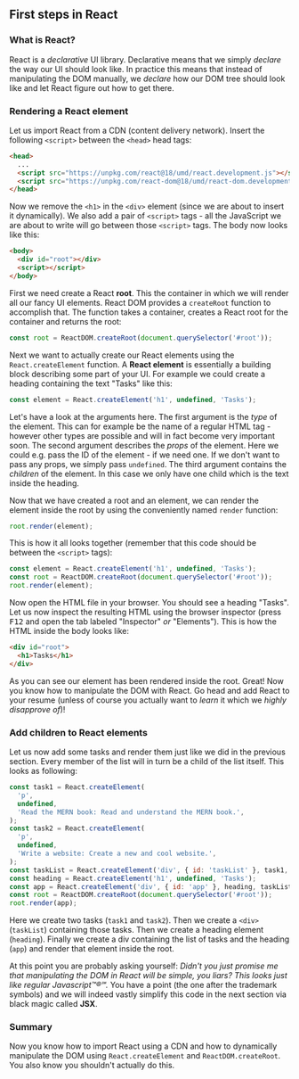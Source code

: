 ## First steps in React

### What is React?

React is a _declarative_ UI library. Declarative means that we simply _declare_ the way our UI should look like. In practice this means that instead of manipulating the DOM manually, we _declare_ how our DOM tree should look like and let React figure out how to get there.

### Rendering a React element

Let us import React from a CDN (content delivery network). Insert the following `<script>` between the `<head>` head tags:

```html
<head>
  ...
  <script src="https://unpkg.com/react@18/umd/react.development.js"></script>
  <script src="https://unpkg.com/react-dom@18/umd/react-dom.development.js"></script>
</head>
```

Now we remove the `<h1>` in the `<div>` element (since we are about to insert it dynamically). We also add a pair of `<script>` tags - all the JavaScript we are about to write will go between those `<script>` tags. The body now looks like this:

```html
<body>
  <div id="root"></div>
  <script></script>
</body>
```

First we need create a React **root**. This the container in which we will render all our fancy UI elements. React DOM provides a `createRoot` function to accomplish that. The function takes a container, creates a React root for the container and returns the root:

```javascript
const root = ReactDOM.createRoot(document.querySelector('#root'));
```

Next we want to actually create our React elements using the `React.createElement` function. A **React element** is essentially a building block describing some part of your UI. For example we could create a heading containing the text "Tasks" like this:

```javascript
const element = React.createElement('h1', undefined, 'Tasks');
```

Let's have a look at the arguments here. The first argument is the _type_ of the element. This can for example be the name of a regular HTML tag - however other types are possible and will in fact become very important soon. The second argument describes the _props_ of the element. Here we could e.g. pass the ID of the element - if we need one. If we don't want to pass any props, we simply pass `undefined`. The third argument contains the _children_ of the element. In this case we only have one child which is the text inside the heading.

Now that we have created a root and an element, we can render the element inside the root by using the conveniently named `render` function:

```javascript
root.render(element);
```

This is how it all looks together (remember that this code should be between the `<script>` tags):

```javascript
const element = React.createElement('h1', undefined, 'Tasks');
const root = ReactDOM.createRoot(document.querySelector('#root'));
root.render(element);
```

Now open the HTML file in your browser. You should see a heading "Tasks". Let us now inspect the resulting HTML using the browser inspector (press <kbd>F12</kbd> and open the tab labeled "Inspector" _or_ "Elements"). This is how the HTML inside the body looks like:

```html
<div id="root">
  <h1>Tasks</h1>
</div>
```

As you can see our element has been rendered inside the root. Great! Now you know how to manipulate the DOM with React. Go head and add React to your resume (unless of course you actually want to _learn_ it which we _highly disapprove of_)!

### Add children to React elements

Let us now add some tasks and render them just like we did in the previous section. Every member of the list will in turn be a child of the list itself. This looks as following:

```javascript
const task1 = React.createElement(
  'p',
  undefined,
  'Read the MERN book: Read and understand the MERN book.',
);
const task2 = React.createElement(
  'p',
  undefined,
  'Write a website: Create a new and cool website.',
);
const taskList = React.createElement('div', { id: 'taskList' }, task1, task2);
const heading = React.createElement('h1', undefined, 'Tasks');
const app = React.createElement('div', { id: 'app' }, heading, taskList);
const root = ReactDOM.createRoot(document.querySelector('#root'));
root.render(app);
```

Here we create two tasks (`task1` and `task2`). Then we create a `<div>` (`taskList`) containing those tasks. Then we create a heading element (`heading`). Finally we create a div containing the list of tasks and the heading (`app`) and render that element inside the root.

At this point you are probably asking yourself: _Didn't you just promise me that manipulating the DOM in React will be simple, you liars? This looks just like regular Javascript™®℠._ You have a point (the one after the trademark symbols) and we will indeed vastly simplify this code in the next section via black magic called **JSX**.

### Summary

Now you know how to import React using a CDN and how to dynamically manipulate the DOM using `React.createElement` and `ReactDOM.createRoot`. You also know you shouldn't actually do this.
